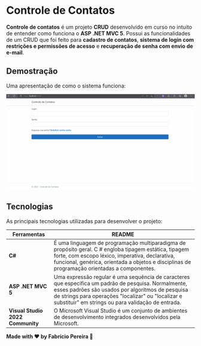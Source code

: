 # Controle de Contatos
**Controle de contatos** é um projeto **CRUD** desenvolvido em curso no intuito de entender como funciona o **ASP .NET MVC 5**. Possui as funcionalidades de um CRUD que foi feito para **cadastro de contatos**, **sistema de login com restrições e permissões de acesso** e **recuperação de senha com envio de e-mail**.

## Demostração
Uma apresentação de como o sistema funciona:

<img src="ProgramaRodando.gif">

## Tecnologias

As principais tecnologias utilizadas para desenvolver o projeto:

| Ferramentas | README |
| ------ | ------ |
| **C#** | É uma linguagem de programação multiparadigma de propósito geral. C # engloba tipagem estática, tipagem forte, com escopo léxico, imperativa, declarativa, funcional, genérica, orientada a objetos e disciplinas de programação orientadas a componentes. |
| **ASP .NET MVC 5** | Uma expressão regular é uma sequência de caracteres que especifica um padrão de pesquisa. Normalmente, esses padrões são usados ​​por algoritmos de pesquisa de strings para operações "localizar" ou "localizar e substituir" em strings ou para validação de entrada. |
| **Visual Studio 2022 Community** | O Microsoft Visual Studio é um conjunto de ambientes de desenvolvimento integrados desenvolvidos pela Microsoft. |


**Made with ❤️ by Fabrício Pereira 👋**
